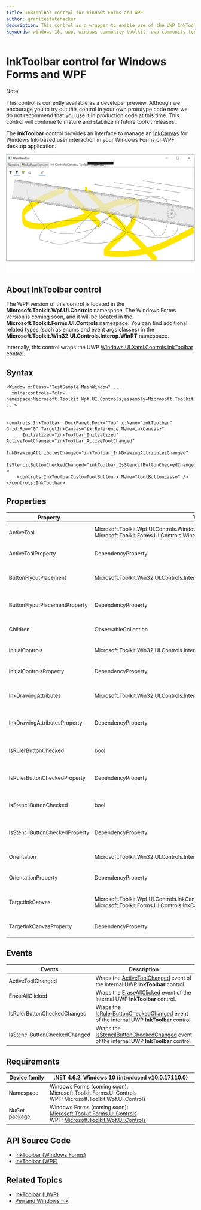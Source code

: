 ```yaml
---
title: InkToolbar control for Windows Forms and WPF
author: granitestatehacker
description: This control is a wrapper to enable use of the UWP InkToolbar control in Windows Forms or WPF.
keywords: windows 10, uwp, windows community toolkit, uwp community toolkit, uwp toolkit, InkToolbar, Windows Forms, WPF
---
```


# InkToolbar control for Windows Forms and WPF

> [!NOTE]
> This control is currently available as a developer preview. Although we encourage you to try out this control in your own prototype code now, we do not recommend that you use it in production code at this time. This control will continue to mature and stabilize in future toolkit releases.

The **InkToolbar** control provides an interface to manage an [InkCanvas](InkCanvas.md) for Windows Ink-based user interaction in your Windows Forms or WPF desktop application.

![InkToolbar example](../../resources/images/Controls/InkCanvas.png)

## About InkToolbar control

The WPF version of this control is located in the **Microsoft.Toolkit.Wpf.UI.Controls** namespace. The Windows Forms version is coming soon, and it will be located in the **Microsoft.Toolkit.Forms.UI.Controls** namespace. You can find additional related types (such as enums and event args classes) in the **Microsoft.Toolkit.Win32.UI.Controls.Interop.WinRT** namespace.

Internally, this control wraps the UWP [Windows.UI.Xaml.Controls.InkToolbar](https://docs.microsoft.com/uwp/api/Windows.UI.Xaml.Controls.InkToolbar) control.

## Syntax
```xaml
<Window x:Class="TestSample.MainWindow" ...
  xmlns:controls="clr-namespace:Microsoft.Toolkit.Wpf.UI.Controls;assembly=Microsoft.Toolkit.Wpf.UI.Controls"
...>


<controls:InkToolbar  DockPanel.Dock="Top" x:Name="inkToolbar" Grid.Row="0" TargetInkCanvas="{x:Reference Name=inkCanvas}"    
      Initialized="inkToolbar_Initialized" ActiveToolChanged="inkToolbar_ActiveToolChanged"
      InkDrawingAttributesChanged="inkToolbar_InkDrawingAttributesChanged"
      IsStencilButtonCheckedChanged="inkToolbar_IsStencilButtonCheckedChanged"  >
    <controls:InkToolbarCustomToolButton x:Name="toolButtonLasso" />
</controls:InkToolbar>
```

## Properties

| Property | Type | Description |
| -- | -- | -- |
| ActiveTool | Microsoft.Toolkit.Wpf.UI.Controls.WindowsXamlHostBaseExt (WPF)<br/>Microsoft.Toolkit.Forms.UI.Controls.WindowsXamlHostBaseExt (Windows Forms) | Wraps the [ActiveTool](https://docs.microsoft.com/uwp/api/windows.ui.xaml.controls.inktoolbar.activetool) property of the internal UWP **InkToolbar** control. |
| ActiveToolProperty | DependencyProperty | Dependency property for the **ActiveTool** property. |
| ButtonFlyoutPlacement | Microsoft.Toolkit.Win32.UI.Controls.Interop.WinRT.InkToolbarButtonFlyoutPlacement | Wraps the [ButtonFlyoutPlacement](https://docs.microsoft.com/uwp/api/windows.ui.xaml.controls.inktoolbar.buttonflyoutplacement) property of the internal UWP **InkToolbar** control. |
| ButtonFlyoutPlacementProperty | DependencyProperty | Dependency property for the **ButtonFlyoutPlacement** property. |
| Children | ObservableCollection<DependencyObject> | Wraps the [Children](https://docs.microsoft.com/uwp/api/windows.ui.xaml.controls.inktoolbar.children) property of the internal UWP **InkToolbar** control. |
| InitialControls | Microsoft.Toolkit.Win32.UI.Controls.Interop.WinRT.InkToolbarInitialControls  | Wraps the [InitialControls](https://docs.microsoft.com/uwp/api/windows.ui.xaml.controls.inktoolbar.initialcontrols) property of the internal UWP **InkToolbar** control. |
| InitialControlsProperty | DependencyProperty | Dependency property for the **InitialControls** property. |
| InkDrawingAttributes | Microsoft.Toolkit.Win32.UI.Controls.Interop.WinRT.InkDrawingAttributes | Wraps the [InkDrawingAttributes](https://docs.microsoft.com/uwp/api/windows.ui.xaml.controls.inktoolbar.inkdrawingattributes) property of the internal UWP **InkToolbar** control.  |
| InkDrawingAttributesProperty | DependencyProperty | Dependency property for the **InkDrawingAttributes** property. |
| IsRulerButtonChecked | bool | Wraps the [IsRulerButtonChecked](https://docs.microsoft.com/uwp/api/windows.ui.xaml.controls.inktoolbar.isrulerbuttonchecked) property of the internal UWP **InkToolbar** control. |
| IsRulerButtonCheckedProperty | DependencyProperty | Dependency property for the **IsRulerButtonChecked** property. |
| IsStencilButtonChecked | bool | Wraps the [IsStencilButtonChecked](https://docs.microsoft.com/uwp/api/windows.ui.xaml.controls.inktoolbar.isstencilbuttonchecked) property of the internal UWP **InkToolbar** control. |
| IsStencilButtonCheckedProperty | DependencyProperty | Dependency property for the **IsStencilButtonChecked** property. |
| Orientation | Microsoft.Toolkit.Win32.UI.Controls.Interop.WinRT.Orientation | Wraps the [Orientation](https://docs.microsoft.com/uwp/api/windows.ui.xaml.controls.inktoolbar.orientation) property of the internal UWP **InkToolbar** control. |
| OrientationProperty | DependencyProperty | Dependency property for the **Orientation** property. |
| TargetInkCanvas | Microsoft.Toolkit.Wpf.UI.Controls.InkCanvas (WPF)<br/>Microsoft.Toolkit.Forms.UI.Controls.InkCanvas (Windows Forms) | Wraps the [TargetInkCanvas](https://docs.microsoft.com/uwp/api/windows.ui.xaml.controls.inktoolbar.inkcanvas) property of the internal UWP **InkToolbar** control. |
| TargetInkCanvasProperty | DependencyProperty | Dependency property for the **TargetInkCanvas** property. |

## Events

| Events | Description |
| -- | -- |
| ActiveToolChanged | Wraps the [ActiveToolChanged](https://docs.microsoft.com/uwp/api/windows.ui.xaml.controls.inktoolbar.activetoolchanged) event of the internal UWP **InkToolbar** control. |
| EraseAllClicked | Wraps the [EraseAllClicked](https://docs.microsoft.com/uwp/api/windows.ui.xaml.controls.inktoolbar.eraseallclicked) event of the internal UWP **InkToolbar** control. |
| IsRulerButtonCheckedChanged | Wraps the [IsRulerButtonCheckedChanged](https://docs.microsoft.com/uwp/api/windows.ui.xaml.controls.inktoolbar.isrulerbuttoncheckedchanged) event of the internal UWP **InkToolbar** control. |
| IsStencilButtonCheckedChanged | Wraps the [IsStencilButtonCheckedChanged](https://docs.microsoft.com/uwp/api/windows.ui.xaml.controls.inktoolbar.isstencilbuttoncheckedchanged) event of the internal UWP **InkToolbar** control. |



## Requirements

| Device family | .NET 4.6.2, Windows 10 (introduced v10.0.17110.0) |
| -- | -- |
| Namespace | Windows Forms (coming soon): Microsoft.Toolkit.Forms.UI.Controls <br/> WPF: Microsoft.Toolkit.Wpf.UI.Controls |
| NuGet package | Windows Forms (coming soon): [Microsoft.Toolkit.Forms.UI.Controls](https://www.nuget.org/packages/Microsoft.Toolkit.Forms.UI.Controls)  <br/> WPF: [Microsoft.Toolkit.Wpf.UI.Controls](https://www.nuget.org/packages/Microsoft.Toolkit.Wpf.UI.Controls) |

## API Source Code

- [InkToolbar (Windows Forms)](https://github.com/Microsoft/WindowsCommunityToolkit/tree/master/Microsoft.Toolkit.Win32/Microsoft.Toolkit.Forms.UI.Controls/InkToolbar)
- [InkToolbar (WPF)](https://github.com/Microsoft/WindowsCommunityToolkit/tree/master/Microsoft.Toolkit.Win32/Microsoft.Toolkit.Wpf.UI.Controls/InkToolbar)


## Related Topics

- [InkToolbar (UWP)](https://docs.microsoft.com/en-us/uwp/api/Windows.UI.Xaml.Controls.InkToolbar)
- [Pen and Windows Ink](https://docs.microsoft.com/windows/uwp/design/input/pen-and-stylus-interactions)
